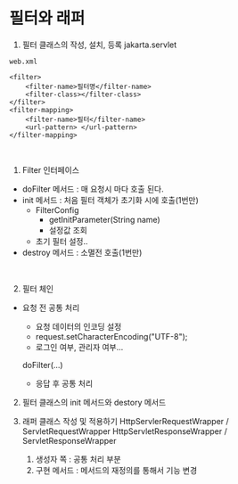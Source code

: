 # 필터와 래퍼
1. 필터 클래스의 작성, 설치, 등록
jakarta.servlet

```
web.xml

<filter>
	<filter-name>필터명</filter-name>
	<filter-class></filter-class>
</filter>
<filter-mapping>
	<filter-name>필터</filter-name>
	<url-pattern> </url-pattern>
</filter-mapping>
```

<br>

1) Filter 인터페이스
- doFilter 메서드 : 매 요청시 마다 호출 된다.
- init 메서드 : 처음 필터 객체가 초기화 시에 호출(1번만)
	- FilterConfig
		- getInitParameter(String name)
		- 설정값 조회
	- 초기 필터 설정..	
- destroy 메서드 : 소멸전 호출(1번만)

<br>

2) 필터 체인
- 요청 전 공통 처리
	- 요청 데이터의 인코딩 설정
	- request.setCharacterEncoding("UTF-8");
	- 로그인 여부, 관리자 여부...
	
	doFilter(...)
	
	- 응답 후 공통 처리
	
2. 필터 클래스의 init 메서드와 destory 메서드 

3. 래퍼 클래스 작성 및 적용하기
	HttpServlerRequestWrapper / ServletRequestWrapper
	HttpServletResponseWrapper / ServletResponseWrapper
	
	1) 생성자 쪽 : 공통 처리 부분
	2) 구현 메서드 : 메서드의 재정의를 통해서 기능 변경